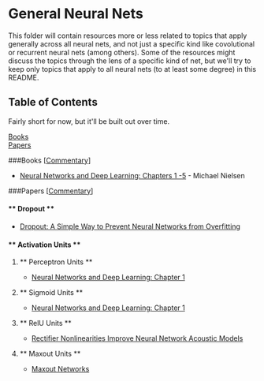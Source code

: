 # General Neural Nets 

This folder will contain resources more or less related to topics that apply generally across all neural nets, and not just a specific kind like covolutional or recurrent neural nets (among others). Some of the resources might discuss the topics through the lens of a specific kind of net, but we'll try to keep only topics that apply to all neural nets (to at least some degree) in this README.  

## Table of Contents

Fairly short for now, but it'll be built out over time. 

[Books](#books-commentary)  
[Papers](#papers-commentary)

###Books [[Commentary](books_commentary)]

* [Neural Networks and Deep Learning: Chapters 1 -5](http://neuralnetworksanddeeplearning.com/) - Michael Nielsen

###Papers [[Commentary](papers_commentary)]

#### ** Dropout ** 

* [Dropout:  A Simple Way to Prevent Neural Networks from Overfitting](http://jmlr.org/papers/volume15/srivastava14a/srivastava14a.pdf)   

#### ** Activation Units ** 

 1. ** Perceptron Units ** 

    * [Neural Networks and Deep Learning: Chapter 1](http://neuralnetworksanddeeplearning.com/chap1.html#perceptrons)


 2. ** Sigmoid Units ** 

    * [Neural Networks and Deep Learning: Chapter 1](http://neuralnetworksanddeeplearning.com/chap1.html#sigmoid_neurons)

 3. ** RelU Units ** 

    * [Rectifier Nonlinearities Improve Neural Network Acoustic Models](http://ai.stanford.edu/~amaas/papers/relu_hybrid_icml2013_final.pdf)

 4. ** Maxout Units ** 

    * [Maxout Networks](http://arxiv.org/pdf/1302.4389v4.pdf)

